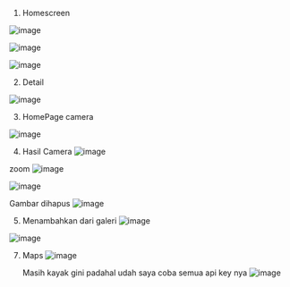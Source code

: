 1. Homescreen

![image](https://github.com/user-attachments/assets/f9e9964c-6a59-46f0-b1ed-116aba778547)

![image](https://github.com/user-attachments/assets/dd1571dc-d55e-4a12-b25f-4949a77e77c3)

![image](https://github.com/user-attachments/assets/ad575e7c-05f4-4111-ad3f-0f59e9009777)


2. Detail

![image](https://github.com/user-attachments/assets/0361efb3-247d-4f18-af51-a8fe7a811f33)

3. HomePage camera

![image](https://github.com/user-attachments/assets/d2831532-bd3f-4cf4-944c-93fe5223f25d)


4. Hasil Camera
   ![image](https://github.com/user-attachments/assets/a237afe0-5ab4-4905-9212-b4c333105353)

  zoom
  ![image](https://github.com/user-attachments/assets/d35faaa0-8757-4c65-99ba-ab382dc7bc3c)

  ![image](https://github.com/user-attachments/assets/b893bc1e-c4b6-4c20-ac72-7e60093a0981)

  Gambar dihapus
![image](https://github.com/user-attachments/assets/7393e2fc-25be-44fd-a2c2-1bd863c761da)


5. Menambahkan dari galeri
![image](https://github.com/user-attachments/assets/0e4857e2-4992-4bcf-917a-825e64c04dee)

![image](https://github.com/user-attachments/assets/bf74236d-492d-43ac-86f8-ac68b2f143ad)


7. Maps
   ![image](https://github.com/user-attachments/assets/1edb6a80-1f51-454f-89b2-081cad94b0ce)

    Masih kayak gini padahal udah saya coba semua api key nya
  ![image](https://github.com/user-attachments/assets/0f1671d3-dacb-40c0-8903-01bbed496c21)
